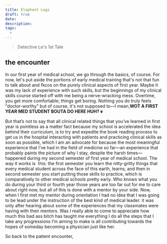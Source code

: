 ```yaml
---
title: Elephant Legs
draft: true
date:
description: 
tags:
  - 
---
```


> Detective Le's 1st Tale

  
## the encounter

In our first year of medical school, we go through the basics, of course. For now, let's put aside the portions of early medical training that's not that fun to talk about and fkcos on the purely clinical aspects of first year. Maybe it was my lack of experience with such skills, but the beginnings of my clinical skills course started off with me being a nerve-wracking mess. Overtime, you get more comfortable; things get boring. Nothing you do truly feels "doctor-worthy" but of course, it's not supposed to—I mean,**WOT A FIRST YEAR MED STUDENT BOUTA DO HERE HUH? 💀**

  

But that’s not to say that all clinical related things that you’ve learned in first year is pointless as a matter fact because my school is accelerated the idea behind their curriculum, is to try and expedite the book reading process to get us in the hospital interacting with patients and practicing clinical skills as soon as possible, which I am an advocate for because the most meaningful experience that I’ve had in the field of medicine so far—an experience that probably paints the picture of why I stay, despite the harsh times—happened during my second semester of first year of medical school. The way it works is  this: the first semester you learn the nitty-gritty things that every medical student across the face of this earth, learns, and then in second semester you start putting those skills to practice, which is comparatively to other medical schools pretty early. Who knows what you do during your third or fourth year those years are too far out for me to care about right now, but all of this is done with a mentor by your side. Now, when I first met my mentor during orientation I had no idea that I was going to be lead under the instruction of the best kind of medical leader. it was only after hearing about some of the experiences that my classmates were having with their mentors. Was I really able to come to appreciate how much this bad ass bitch has taught me everything I do all the steps that I take any progressions I’m aiming to make is all contributing towards the hopes of someday becoming a physician just like her.

  

So back to the patient encounter,